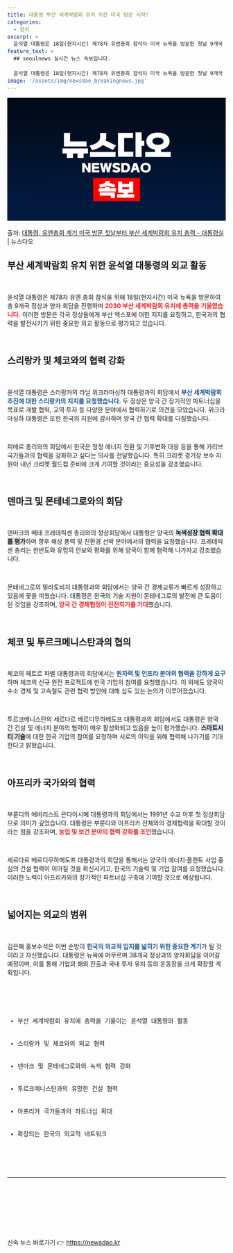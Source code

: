 ```yaml
---
title: 대통령 부산 세계박람회 유치 위한 미국 방문 시작!
categories:
  - 정치
excerpt: >
  윤석열 대통령은 18일(현지시간) 제78차 유엔총회 참석차 미국 뉴욕을 방문한 첫날 9개국 정상과 양자 회담…
feature_text: >
  ## seoulnews 실시간 뉴스 속보입니다.

  윤석열 대통령은 18일(현지시간) 제78차 유엔총회 참석차 미국 뉴욕을 방문한 첫날 9개국 정상과 양자 회담…
image: '/assets/img/newsdao_breakingnews.jpg'
---
```


![뉴스다오 속보](/assets/img/newsdao_breakingnews.jpg)

<p>출처: <a href="https://newsdao.kr/1982" rel="dofollow">대통령, 유엔총회 계기 미국 방문 첫날부터 부산 세계박람회 유치 총력 - 대통령실</a> | 뉴스다오</p>

<h2 data-ke-size="size26">부산 세계박람회 유치 위한 윤석열 대통령의 외교 활동</h2>

<p data-ke-size="size16">&nbsp;</p>

윤석열 대통령은 제78차 유엔 총회 참석을 위해 18일(현지시간) 미국 뉴욕을 방문하여 총 9개국 정상과 양자 회담을 진행하며 <b><span style="color: #ee2323;">2030 부산 세계박람회 유치에 총력을 기울였습니다.</span></b> 이러한 방문은 각국 정상들에게 부산 엑스포에 대한 지지를 요청하고, 한국과의 협력을 발전시키기 위한 중요한 외교 활동으로 평가되고 있습니다. 

<p data-ke-size="size16">&nbsp;</p>

<h2 data-ke-size="size26">스리랑카 및 체코와의 협력 강화</h2>

<p data-ke-size="size16">&nbsp;</p>

윤석열 대통령은 스리랑카의 라닐 위크라마싱하 대통령과의 회담에서 <b><span style="color: #1a5490;">부산 세계박람회 추진에 대한 스리랑카의 지지를 요청했습니다.</span></b> 두 정상은 양국 간 장기적인 파트너십을 목표로 개발 협력, 교역·투자 등 다양한 분야에서 협력하기로 의견을 모았습니다. 위크라마싱하 대통령은 또한 한국의 지원에 감사하며 양국 간 협력 확대를 다짐했습니다.

<p data-ke-size="size16">&nbsp;</p>

피에르 총리와의 회담에서 한국은 청정 에너지 전환 및 기후변화 대응 등을 통해 카리브 국가들과의 협력을 강화하고 싶다는 의사를 전달했습니다. 특히 크리켓 경기장 보수 지원이 내년 크리켓 월드컵 준비에 크게 기여할 것이라는 중요성을 강조했습니다.

<p data-ke-size="size16">&nbsp;</p>

<h2 data-ke-size="size26">덴마크 및 몬테네그로와의 회담</h2>

<p data-ke-size="size16">&nbsp;</p>

덴마크의 메테 프레데릭센 총리와의 정상회담에서 대통령은 양국의 <b><span style="background-color: #21538527;">녹색성장 협력 확대를 평가</span></b>하며 향후 해상 풍력 및 친환경 선박 분야에서의 협력을 요청했습니다. 프레데릭센 총리는 한반도와 유럽의 안보와 평화를 위해 양국이 함께 협력해 나가자고 강조했습니다.

<p data-ke-size="size16">&nbsp;</p>

몬테네그로의 밀라토비치 대통령과의 회담에서는 양국 간 경제교류가 빠르게 성장하고 있음에 꽃을 피웠습니다. 대통령은 한국의 기술 지원이 몬테네그로의 발전에 큰 도움이 된 것임을 강조하며, <b><span style="color: #ee2323;">양국 간 경제협정이 진전되기를 기대</span></b>했습니다.

<p data-ke-size="size16">&nbsp;</p>

<h2 data-ke-size="size26">체코 및 투르크메니스탄과의 협의</h2>

<p data-ke-size="size16">&nbsp;</p>

체코의 페트르 파벨 대통령과의 회담에서는 <b><span style="color: #1a5490;">원자력 및 인프라 분야의 협력을 강하게 요구</span></b>하며 체코의 신규 원전 프로젝트에 한국 기업의 참여를 요청했습니다. 이 외에도 양국의 수소 경제 및 고속철도 관련 협력 방안에 대해 심도 있는 논의가 이루어졌습니다.

<p data-ke-size="size16">&nbsp;</p>

투르크메니스탄의 세르다르 베르디무하메도프 대통령과의 회담에서도 대통령은 양국 간 건설 및 에너지 분야의 협력이 매우 활성화되고 있음을 높이 평가했습니다. <b><span style="background-color: #21538527;">스마트시티 기술</span></b>에 대한 한국 기업의 참여를 요청하며 서로의 이익을 위해 협력해 나가기를 기대한다고 밝혔습니다.

<p data-ke-size="size16">&nbsp;</p>

<h2 data-ke-size="size26">아프리카 국가와의 협력</h2>

<p data-ke-size="size16">&nbsp;</p>

부룬디의 에바리스트 은다이시몌 대통령과의 회담에서는 1991년 수교 이후 첫 정상회담으로 의미가 깊었습니다. 대통령은 부룬디와 아프리카 전체와의 경제협력을 확대할 것이라는 점을 강조하며, <b><span style="color: #ee2323;">농업 및 보건 분야의 협력 강화를 조언</span></b>했습니다.

<p data-ke-size="size16">&nbsp;</p>

세르다르 베르디무하메도프 대통령과의 회담을 통해서는 양국의 에너지·플랜트 사업 중심의 건설 협력이 이어질 것을 확신시키고, 한국의 기술력 및 기업 참여를 요청했습니다. 이러한 노력이 아프리카와의 장기적인 파트너십 구축에 기여할 것으로 예상됩니다.

<p data-ke-size="size16">&nbsp;</p>

<h2 data-ke-size="size26">넓어지는 외교의 범위</h2>

<p data-ke-size="size16">&nbsp;</p>

김은혜 홍보수석은 이번 순방이 <b><span style="color: #1a5490;">한국의 외교적 입지를 넓히기 위한 중요한 계기</span></b>가 될 것이라고 자신했습니다. 대통령은 뉴욕에 머무르며 38개국 정상과의 양자회담을 이어갈 예정이며, 이를 통해 기업의 해외 진출과 국내 투자 유치 등의 운동장을 크게 확장할 계획입니다.

<p data-ke-size="size16">&nbsp;</p>

<pre>
<ul>
   <li>부산 세계박람회 유치에 총력을 기울이는 윤석열 대통령의 활동</li>
   <li>스리랑카 및 체코와의 외교 협력</li>
   <li>덴마크 및 몬테네그로와의 녹색 협력 강화</li>
   <li>투르크메니스탄과의 유망한 건설 협력</li>
   <li>아프리카 국가들과의 파트너십 확대</li>
   <li>확장되는 한국의 외교적 네트워크</li>
</ul>
</pre>

<p data-ke-size="size16">&nbsp;</p>
<hr>
<p data-ke-size="size16">&nbsp;</p>
<p data-ke-size="size16">&nbsp;</p>
<p data-ke-size="size16">&nbsp;</p>

<p data-ke-size="size16">&nbsp;</p>
 

신속 뉴스 바로가기 👉 <a href="https://newsdao.kr" rel="dofollow">https://newsdao.kr</a>


